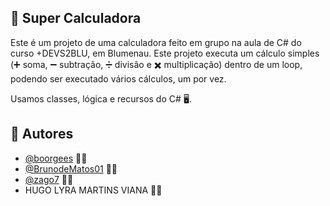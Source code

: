 ## 🔢 Super Calculadora 

Este é um projeto de uma calculadora feito em grupo na aula de C# do curso +DEVS2BLU, em Blumenau. Este projeto executa um cálculo simples (➕ soma, ➖ subtração, ➗ divisão e ✖️ multiplicação) dentro de um loop, podendo ser executado vários cálculos, um por vez.

Usamos classes, lógica e recursos do C# 🖥️.

## 👥 Autores

- [@boorgees](https://www.github.com/octokatherine) 🧑‍💻
- [@BrunodeMatos01](https://github.com/BrunodeMatos01) 👨‍💻
- [@zago7](https://github.com/zago7) 👨‍💻
- HUGO LYRA MARTINS VIANA 🧑‍💻
